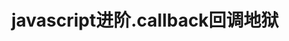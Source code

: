 ---
layout: result
title: javascript进阶.callback回调地狱
keywords:	 "javascript,callback,回调地狱"
description: "javascript callback 回调地狱"
referrertitle: "javascript进阶.callback回调地狱"
referrer: "/2014/10/20/javascript-callback-hell/"
hash: "FoiyK"
height: 260
---